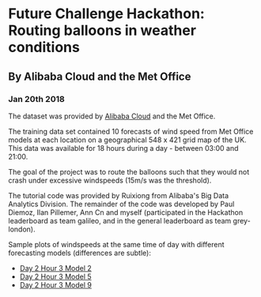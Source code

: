#   Future Challenge Hackathon: Routing balloons in weather conditions
##  By Alibaba Cloud and the Met Office
### Jan 20th 2018

The dataset was provided by [Alibaba Cloud](bit.ly/AliCloudHackathon) and the Met Office.

The training data set contained 10 forecasts of wind speed from Met Office models at each location on a geographical 548 x 421 grid map of the UK. This data was available for 18 hours during a day - between 03:00 and 21:00.

The goal of the project was to route the balloons such that they would not crash under excessive windspeeds (15m/s was the threshold).

The tutorial code was provided by Ruixiong from Alibaba's Big Data Analytics Division. The remainder of the code was developed by Paul Diemoz, Ilan Pillemer, Ann Cn and myself (participated in the Hackathon leaderboard as team galileo, and in the general leaderboard as team grey-london).

Sample plots of windspeeds at the same time of day with different forecasting models (differences are subtle):
* [Day 2 Hour 3 Model 2](windMaps/Day-2-Hour-3-Model-2.pdf "Day 2 Hour 3 Model 2")
* [Day 2 Hour 3 Model 5](windMaps/Day-2-Hour-3-Model-5.pdf "Day 2 Hour 3 Model 5")
* [Day 2 Hour 3 Model 9](windMaps/Day-2-Hour-3-Model-9.pdf "Day 2 Hour 3 Model 9")